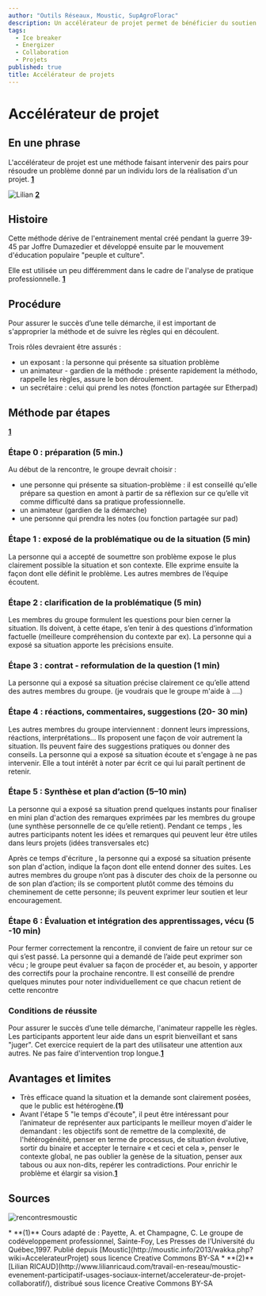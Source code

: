 ```yaml
---
author: "Outils Réseaux, Moustic, SupAgroFlorac"
description: Un accélérateur de projet permet de bénéficier du soutien de ses pairs pour résoudre une problématique
tags: 
  - Ice breaker
  - Energizer
  - Collaboration
  - Projets
published: true
title: Accélérateur de projets
---
```




# Accélérateur de projet

## En une phrase

L'accélérateur de projet est une méthode faisant intervenir des pairs pour résoudre un problème donné par un individu lors de la réalisation d'un projet. **[1](#note)**

![Lilian](http://ulule.me/presales/5/2/7/8725/imgp9222_JPG_640x860_q85.jpg) **[2](#note)** 

## Histoire
Cette méthode dérive de l'entrainement mental créé pendant la guerre 39-45 par Joffre Dumazedier et développé ensuite par le mouvement d'éducation populaire "peuple et culture".

Elle est utilisée un peu différemment dans le cadre de l'analyse de pratique professionnelle. **[1](#note)** 

## Procédure

Pour assurer le succès d’une telle démarche, il est important de s'approprier la méthode et de suivre les règles qui en découlent.

Trois rôles devraient être assurés :

* un exposant : la personne qui présente sa situation problème
* un animateur - gardien de la méthode : présente rapidement la méthodo, rappelle les règles, assure le bon déroulement.
* un secrétaire : celui qui prend les notes (fonction partagée sur Etherpad)

## Méthode par étapes 

**[1](#note)** 

### Étape 0 : préparation (5 min.)

Au début de la rencontre, le groupe devrait choisir :

* une personne qui présente sa situation-problème : il est conseillé qu'elle prépare sa question en amont à partir de sa réflexion sur ce qu’elle vit comme difficulté dans sa pratique professionnelle.
* un animateur (gardien de la démarche)
* une personne qui prendra les notes (ou fonction partagée sur pad)


###  Étape 1 : exposé de la problématique ou de la situation (5 min)

La personne qui a accepté de soumettre son problème expose le plus clairement possible la situation et son contexte. Elle exprime ensuite la façon dont elle définit le problème. Les autres membres de l’équipe écoutent.

### Étape 2 : clarification de la problématique (5 min)

Les membres du groupe formulent les questions pour bien cerner la situation. Ils doivent, à cette étape, s’en tenir à des questions d’information factuelle (meilleure compréhension du contexte par ex). La personne qui a exposé sa situation apporte les précisions ensuite.

### Étape 3 : contrat - reformulation de la question (1 min)

La personne qui a exposé sa situation précise clairement ce qu’elle attend des autres membres du groupe. (je voudrais que le groupe m'aide à ....)

### Étape 4 : réactions, commentaires, suggestions (20- 30 min)

Les autres membres du groupe interviennent : donnent leurs impressions, réactions, interprétations... Ils proposent une façon de voir autrement la situation. Ils peuvent faire des suggestions pratiques ou donner des conseils. La personne qui a exposé sa situation écoute et s'engage à ne pas intervenir. Elle a tout intérêt à noter par écrit ce qui lui paraît pertinent de retenir.

### Étape 5 : Synthèse et plan d’action (5–10 min)

La personne qui a exposé sa situation prend quelques instants pour finaliser en mini plan d'action des remarques exprimées par les membres du groupe (une synthèse personnelle de ce qu’elle retient). Pendant ce temps , les autres participants notent les idées et remarques qui peuvent leur être utiles dans leurs projets (idées transversales etc)

Après ce temps d'écriture , la personne qui a exposé sa situation présente son plan d'action, indique la façon dont elle entend donner des suites. Les autres membres du groupe n’ont pas à discuter des choix de la personne ou de son plan d’action; ils se comportent plutôt comme des témoins du cheminement de cette personne; ils peuvent exprimer leur soutien et leur encouragement.

### Étape 6 : Évaluation et intégration des apprentissages, vécu (5 -10 min)
Pour fermer correctement la rencontre, il convient de faire un retour sur ce qui s’est passé. La personne qui a demandé de l’aide peut exprimer son vécu ; le groupe peut évaluer sa façon de procéder et, au besoin, y apporter des correctifs pour la prochaine rencontre. Il est conseillé de prendre quelques minutes pour noter individuellement ce que chacun retient de cette rencontre

### Conditions de réussite
Pour assurer le succès d’une telle démarche, l'animateur rappelle les règles. Les participants apportent leur aide dans un esprit bienveillant et sans "juger". Cet exercice requiert de la part des utilisateur une attention aux autres. Ne pas faire d'intervention trop longue.**[1](#note)**

## Avantages et limites

* Très efficace quand la situation et la demande sont clairement posées, que le public est hétérogène.**(1)**
* Avant l'étape 5 "le temps d'écoute", il peut être intéressant pour l’animateur de représenter aux participants le meilleur moyen d'aider le demandant : les objectifs sont de remettre de la complexité, de l'hétérogénéité, penser en terme de processus, de situation évolutive, sortir du binaire et accepter le ternaire « et ceci et cela », penser le contexte global, ne pas oublier la genèse de la situation, penser aux tabous ou aux non-dits, repérer les contradictions. Pour enrichir le problème et élargir sa vision.**[1](#note)** 

## Sources

![rencontresmoustic]({{site.baseurl}}/media/les-rencontres-moustic-2015.jpg)

<a id="note">
* **(1)** Cours adapté de : Payette, A. et Champagne, C. Le groupe de codéveloppement professionnel, Sainte-Foy, Les Presses de l’Université du Québec,1997. Publié depuis [Moustic](http://moustic.info/2013/wakka.php?wiki=AccelerateurProjet) sous licence Creative Commons BY-SA
* **(2)** [Lilian RICAUD](http://www.lilianricaud.com/travail-en-reseau/moustic-evenement-participatif-usages-sociaux-internet/accelerateur-de-projet-collaboratif/), distribué sous licence Creative Commons BY-SA
